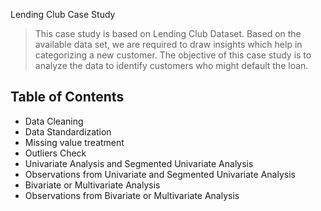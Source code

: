Lending Club Case Study
> This case study is based on Lending Club Dataset. Based on the available data set, we are required to draw insights which help in categorizing a new customer.
> The objective of this case study is to analyze the data to identify customers who might default the loan. 


## Table of Contents
* Data Cleaning
* Data Standardization
* Missing value treatment
* Outliers Check
* Univariate Analysis and Segmented Univariate Analysis
* Observations from Univariate and Segmented Univariate Analysis
* Bivariate or Multivariate Analysis
* Observations from Bivariate or Multivariate Analysis
